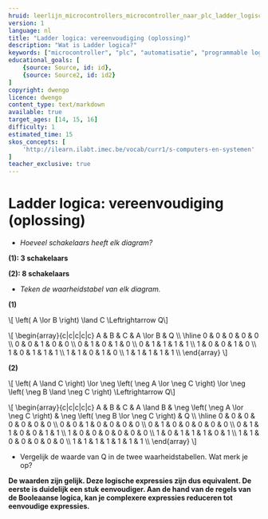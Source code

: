 ```yaml
---
hruid: leerlijn_microcontrollers_microcontroller_naar_plc_ladder_logische_reductie_oplossing
version: 1
language: nl
title: "Ladder logica: vereenvoudiging (oplossing)"
description: "Wat is Ladder logica?"
keywords: ["microcontroller", "plc", "automatisatie", "programmable logic controller", "µC", "ladder", "latch"]
educational_goals: [
    {source: Source, id: id}, 
    {source: Source2, id: id2}
]
copyright: dwengo
licence: dwengo
content_type: text/markdown
available: true
target_ages: [14, 15, 16]
difficulty: 1
estimated_time: 15
skos_concepts: [
    'http://ilearn.ilabt.imec.be/vocab/curr1/s-computers-en-systemen'
]
teacher_exclusive: true
---
```


# Ladder logica: vereenvoudiging (oplossing)

* *Hoeveel schakelaars heeft elk diagram?*

**(1): 3 schakelaars**

**(2): 8 schakelaars**

* *Teken de waarheidstabel van elk diagram.*

**(1)**

\\[ \left( A \lor B \right) \land C \Leftrightarrow Q\\]

\\[
    \begin{array}{c|c|c|c|c}
        A & B & C & A \lor B & Q \\\\
        \hline 
        0 & 0 & 0 & 0 & 0 \\\\
        0 & 0 & 1 & 0 & 0 \\\\
        0 & 1 & 0 & 1 & 0 \\\\
        0 & 1 & 1 & 1 & 1 \\\\
        1 & 0 & 0 & 1 & 0 \\\\
        1 & 0 & 1 & 1 & 1 \\\\
        1 & 1 & 0 & 1 & 0 \\\\
        1 & 1 & 1 & 1 & 1 \\\\
    \end{array}
\\]

**(2)**

\\[ \left( A \land C \right) \lor \neg \left( \neg A \lor \neg C \right) \lor \neg \left( \neg B \land \neg C \right) \Leftrightarrow Q\\]

\\[
    \begin{array}{c|c|c|c|c}
        A & B & C & A \land B & \neg \left( \neg A \lor \neg C \right) & \neg \left( \neg B \lor \neg C \right) & Q \\\\
        \hline 
        0 & 0 & 0 & 0 & 0 & 0 & 0 \\\\
        0 & 0 & 1 & 0 & 0 & 0 & 0 \\\\
        0 & 1 & 0 & 0 & 0 & 0 & 0 \\\\
        0 & 1 & 1 & 0 & 0 & 1 & 1 \\\\
        1 & 0 & 0 & 0 & 0 & 0 & 0 \\\\
        1 & 0 & 1 & 1 & 1 & 0 & 1 \\\\
        1 & 1 & 0 & 0 & 0 & 0 & 0 \\\\
        1 & 1 & 1 & 1 & 1 & 1 & 1 \\\\
    \end{array}
\\]


* Vergelijk de waarde van Q in de twee waarheidstabellen. Wat merk je op?

**De waarden zijn gelijk. Deze logische expressies zijn dus equivalent. De eerste is duidelijk een stuk eenvoudiger. Aan de hand van de regels van de Booleaanse logica, kan je complexere expressies reduceren tot eenvoudige expressies.**